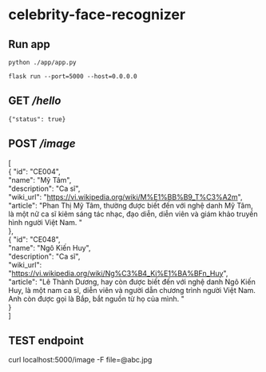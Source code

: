 ﻿# celebrity-face-recognizer

## Run app
`python ./app/app.py`

`flask run --port=5000 --host=0.0.0.0`

## GET _/hello_
`{"status": true}`

## POST _/image_
[   
    {
        "id": "CE004",   
        "name": "Mỹ Tâm",   
        "description": "Ca sĩ",   
        "wiki_url": "https://vi.wikipedia.org/wiki/M%E1%BB%B9_T%C3%A2m",    
        "article": "Phan Thị Mỹ Tâm, thường được biết đến với nghệ danh Mỹ Tâm, là một nữ ca sĩ kiêm sáng tác nhạc, đạo diễn, diễn viên và giám khảo truyền hình người Việt Nam. "       
    },   
    {
        "id": "CE048",    
        "name": "Ngô Kiến Huy",    
        "description": "Ca sĩ",    
        "wiki_url": "https://vi.wikipedia.org/wiki/Ng%C3%B4_Ki%E1%BA%BFn_Huy",     
        "article": "Lê Thành Dương, hay còn được biết đến với nghệ danh Ngô Kiến Huy, là một nam ca sĩ, diễn viên và người dẫn chương trình người Việt Nam. Anh còn được gọi là Bắp, bắt nguồn từ họ của mình. "     
    }    
]

## TEST endpoint
curl localhost:5000/image -F file=@abc.jpg    


